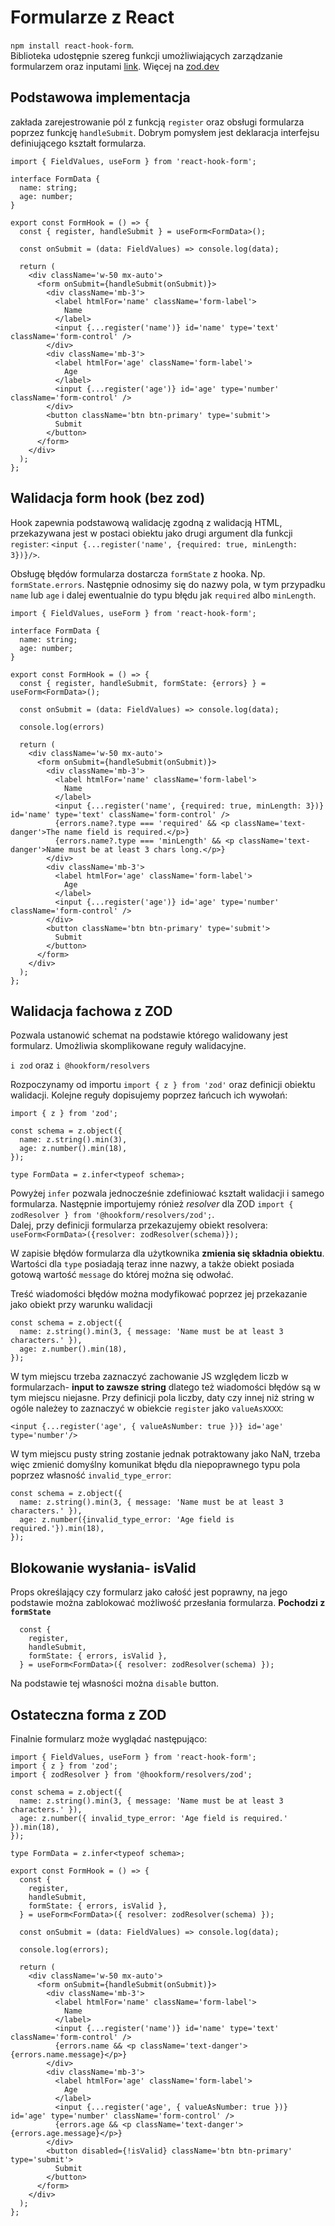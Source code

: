 # Formularze z React

`npm install react-hook-form`.  
Biblioteka udostępnie szereg funkcji umożliwiających zarządzanie formularzem oraz inputami [link](https://react-hook-form.com/get-started/). Więcej na [zod.dev](zod.dev)

## Podstawowa implementacja

zakłada zarejestrowanie pól z funkcją `register` oraz obsługi formularza poprzez funkcję `handleSubmit`. Dobrym pomysłem jest deklaracja interfejsu definiującego kształt formularza.

```
import { FieldValues, useForm } from 'react-hook-form';

interface FormData {
  name: string;
  age: number;
}

export const FormHook = () => {
  const { register, handleSubmit } = useForm<FormData>();

  const onSubmit = (data: FieldValues) => console.log(data);

  return (
    <div className='w-50 mx-auto'>
      <form onSubmit={handleSubmit(onSubmit)}>
        <div className='mb-3'>
          <label htmlFor='name' className='form-label'>
            Name
          </label>
          <input {...register('name')} id='name' type='text' className='form-control' />
        </div>
        <div className='mb-3'>
          <label htmlFor='age' className='form-label'>
            Age
          </label>
          <input {...register('age')} id='age' type='number' className='form-control' />
        </div>
        <button className='btn btn-primary' type='submit'>
          Submit
        </button>
      </form>
    </div>
  );
};

```

## Walidacja form hook (bez zod)
Hook zapewnia podstawową walidację zgodną z walidacją HTML, przekazywana jest w postaci obiektu jako drugi argument dla funkcji  
`register`: `<input {...register('name', {required: true, minLength: 3})}/>`.  
  
Obsługę błędów formularza dostarcza `formState` z hooka. Np. `formState.errors`. Następnie odnosimy się do nazwy pola, w tym przypadku `name` lub `age` i dalej ewentualnie do typu błędu jak `required` albo `minLength`.

```
import { FieldValues, useForm } from 'react-hook-form';

interface FormData {
  name: string;
  age: number;
}

export const FormHook = () => {
  const { register, handleSubmit, formState: {errors} } = useForm<FormData>();

  const onSubmit = (data: FieldValues) => console.log(data);

  console.log(errors)

  return (
    <div className='w-50 mx-auto'>
      <form onSubmit={handleSubmit(onSubmit)}>
        <div className='mb-3'>
          <label htmlFor='name' className='form-label'>
            Name
          </label>
          <input {...register('name', {required: true, minLength: 3})} id='name' type='text' className='form-control' />
          {errors.name?.type === 'required' && <p className='text-danger'>The name field is required.</p>}
          {errors.name?.type === 'minLength' && <p className='text-danger'>Name must be at least 3 chars long.</p>}
        </div>
        <div className='mb-3'>
          <label htmlFor='age' className='form-label'>
            Age
          </label>
          <input {...register('age')} id='age' type='number' className='form-control' />
        </div>
        <button className='btn btn-primary' type='submit'>
          Submit
        </button>
      </form>
    </div>
  );
};

```

## Walidacja fachowa z ZOD
Pozwala ustanowić schemat na podstawie którego walidowany jest formularz. Umożliwia skomplikowane reguły walidacyjne.  
  
`i zod` oraz `i @hookform/resolvers`  
  
Rozpoczynamy od importu `import { z } from 'zod'` oraz definicji obiektu walidacji. Kolejne reguły dopisujemy poprzez łańcuch ich wywołań:
```
import { z } from 'zod';

const schema = z.object({
  name: z.string().min(3),
  age: z.number().min(18),
});

type FormData = z.infer<typeof schema>;
```

Powyżej `infer` pozwala jednocześnie zdefiniować kształt walidacji i samego formularza. Następnie importujemy rónież _resolver_ dla ZOD `import { zodResolver } from '@hookform/resolvers/zod';`.  
Dalej, przy definicji formularza przekazujemy obiekt resolvera: `useForm<FormData>({resolver: zodResolver(schema)});`  
  
W zapisie błędów formularza dla użytkownika **zmienia się składnia obiektu**. Wartości dla `type` posiadają teraz inne nazwy, a także obiekt posiada gotową wartość `message` do której można się odwołać.  
  
Treść wiadomości błędów można modyfikować poprzez jej przekazanie jako obiekt przy warunku walidacji
```
const schema = z.object({
  name: z.string().min(3, { message: 'Name must be at least 3 characters.' }),
  age: z.number().min(18),
});
```
  
W tym miejscu trzeba zaznaczyć zachowanie JS względem liczb w formularzach- **input to zawsze string** dlatego też wiadomości błędów są w tym miejscu niejasne. Przy definicji pola liczby, daty czy innej niż string w ogóle należey to zaznaczyć w obiekcie `register` jako `valueAsXXXX`: 
```
<input {...register('age', { valueAsNumber: true })} id='age' type='number'/>
```
W tym miejscu pusty string zostanie jednak potraktowany jako NaN, trzeba więc zmienić domyślny komunikat błędu dla niepoprawnego typu pola poprzez własność `invalid_type_error`:
```
const schema = z.object({
  name: z.string().min(3, { message: 'Name must be at least 3 characters.' }),
  age: z.number({invalid_type_error: 'Age field is required.'}).min(18),
});
```

## Blokowanie wysłania- isValid
Props określający czy formularz jako całość jest poprawny, na jego podstawie można zablokować możliwość przesłania formularza. **Pochodzi z `formState`**
```
  const {
    register,
    handleSubmit,
    formState: { errors, isValid },    
  } = useForm<FormData>({ resolver: zodResolver(schema) });
```
Na podstawie tej własności można `disable` button.

## Ostateczna forma z ZOD
Finalnie formularz może wyglądać następująco:

```
import { FieldValues, useForm } from 'react-hook-form';
import { z } from 'zod';
import { zodResolver } from '@hookform/resolvers/zod';

const schema = z.object({
  name: z.string().min(3, { message: 'Name must be at least 3 characters.' }),
  age: z.number({ invalid_type_error: 'Age field is required.' }).min(18),
});

type FormData = z.infer<typeof schema>;

export const FormHook = () => {
  const {
    register,
    handleSubmit,
    formState: { errors, isValid },
  } = useForm<FormData>({ resolver: zodResolver(schema) });

  const onSubmit = (data: FieldValues) => console.log(data);

  console.log(errors);

  return (
    <div className='w-50 mx-auto'>
      <form onSubmit={handleSubmit(onSubmit)}>
        <div className='mb-3'>
          <label htmlFor='name' className='form-label'>
            Name
          </label>
          <input {...register('name')} id='name' type='text' className='form-control' />
          {errors.name && <p className='text-danger'>{errors.name.message}</p>}
        </div>
        <div className='mb-3'>
          <label htmlFor='age' className='form-label'>
            Age
          </label>
          <input {...register('age', { valueAsNumber: true })} id='age' type='number' className='form-control' />
          {errors.age && <p className='text-danger'>{errors.age.message}</p>}
        </div>
        <button disabled={!isValid} className='btn btn-primary' type='submit'>
          Submit
        </button>
      </form>
    </div>
  );
};

```